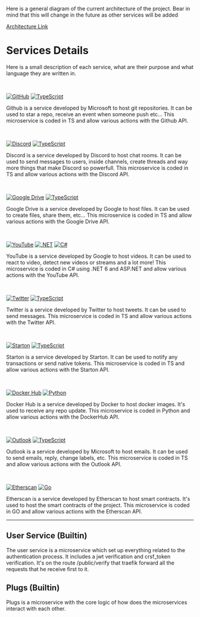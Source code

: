 Here is a general diagram of the current architecture of the project. Bear in mind that this will change in the future as other services will be added

[Architecture Link](https://www.figma.com/file/1WQ3xXvMK65k6dLLXpk2GA/ArchiArea?node-id=0:1&t=7kDta5CSeN8tEuS4-1)

# Services Details

Here is a small description of each service, what are their purpose and what language they are written in.

&nbsp;

[![GitHub]](https://github.com "GitHub") [![TypeScript]](https://www.typescriptlang.org "TypeScript")

Github is a service developed by Microsoft to host git repositories. It can be used to star a repo, receive an event when someone push etc... This microservice is coded in TS and allow various actions with the Github API.

&nbsp;

[![Discord]](https://discord.com "Discord") [![TypeScript]](https://www.typescriptlang.org "TypeScript")

Discord is a service developed by Discord to host chat rooms. It can be used to send messages to users, inside channels, create threads and way more things that make Discord so powerfull. This microservice is coded in TS and allow various actions with the Discord API.

&nbsp;

[![Google Drive]](https://drive.google.com "Google Drive") [![TypeScript]](https://www.typescriptlang.org "TypeScript")

Google Drive is a service developed by Google to host files. It can be used to create files, share them, etc... This microservice is coded in TS and allow various actions with the Google Drive API.

&nbsp;

[![YouTube]](https://www.youtube.com "YouTube") [![.NET]](https://dotnet.microsoft.com ".NET 6 with ASP.NET") [![C#]](https://docs.microsoft.com/en-us/dotnet/csharp/ "C#")

YouTube is a service developed by Google to host videos. It can be used to react to video, detect new videos or streams and a lot more! This microservice is coded in C# using .NET 6 and ASP.NET and allow various actions with the YouTube API.

&nbsp;

[![Twitter]](https://twitter.com "Twitter") [![TypeScript]](https://www.typescriptlang.org "TypeScript")

Twitter is a service developed by Twitter to host tweets. It can be used to send messages. This microservice is coded in TS and allow various actions with the Twitter API.

&nbsp;

[![Starton]](https://starton.nl "Starton") [![TypeScript]](https://www.typescriptlang.org "TypeScript")

Starton is a service developed by Starton. It can be used to notify any transactions or send native tokens. This microservice is coded in TS and allow various actions with the Starton API.

&nbsp;

[![Docker Hub]](https://hub.docker.com "DockerHub") [![Python]](https://www.python.org "Python")

Docker Hub is a service developed by Docker to host docker images. It's used to receive any repo update. This microservice is coded in Python and allow various actions with the DockerHub API.

&nbsp;

[![Outlook]](https://outlook.live.com "Outlook") [![TypeScript]](https://www.typescriptlang.org "TypeScript")

Outlook is a service developed by Microsoft to host emails. It can be used to send emails, reply, change labels, etc. This microservice is coded in TS and allow various actions with the Outlook API.

&nbsp;

[![Etherscan]](https://etherscan.io "Etherscan") [![Go]](https://golang.org "Go")

Etherscan is a service developed by Etherscan to host smart contracts. It's used to host the smart contracts of the project. This microservice is coded in GO and allow various actions with the Etherscan API.

---

## User Service (Builtin)
The user service is a microservice which set up everything related to the authentication process. It includes a jwt verification and crsf_token verification. It's on the route /public/verify that traefik forward all the requests that he receive first to it.

## Plugs (Builtin)
Plugs is a microservice with the core logic of how does the microservices interact with each other.

[C#]: https://img.shields.io/badge/C%23-239120?style=for-the-badge&labelColor=512BD4&logoColor=ffffff
[.NET]: https://img.shields.io/badge/.NET-512BD4?style=for-the-badge&labelColor=512BD4&logoColor=ffffff&logo=dot-net
[AdonisJS]: https://img.shields.io/badge/AdonisJS-220052?style=for-the-badge&labelColor=ffffff&logoColor=220052&logo=adonisjs
[Android]: https://img.shields.io/badge/Android-3DDC84?style=for-the-badge&labelColor=000000&logoColor=3DDC84&logo=android
[Angular]: https://img.shields.io/badge/Angular-DD0031?style=for-the-badge&labelColor=ffffff&logoColor=DD0031&logo=angular
[Ansible]: https://img.shields.io/badge/Ansible-000000?style=for-the-badge&labelColor=000000&logoColor=EE0000&logo=ansible
[Apache]: https://img.shields.io/badge/Apache-D22128?style=for-the-badge&labelColor=63225e&logoColor=D22128&logo=apache
[AppVeyor]: https://img.shields.io/badge/AppVeyor-00B3E0?style=for-the-badge&labelColor=ffffff&logoColor=00B3E0&logo=appveyor
[AssemblyScript]: https://img.shields.io/badge/AssemblyScript-007AAC?style=for-the-badge&labelColor=ffffff&logoColor=007AAC&logo=assemblyscript
[Babel]: https://img.shields.io/badge/Babel-F9DC3E?style=for-the-badge&labelColor=323230&logoColor=F9DC3E&logo=babel
[Bootstrap]: https://img.shields.io/badge/Bootstrap-7952B3?style=for-the-badge&labelColor=7952B3&logoColor=ffffff&logo=bootstrap
[Bower]: https://img.shields.io/badge/Bower-EF5734?style=for-the-badge&labelColor=ffcc2f&logoColor=EF5734&logo=bower
[C++]: https://img.shields.io/badge/C++-00599C?style=for-the-badge&labelColor=01427d&logoColor=6295cb&logo=cplusplus
[CakePHP]: https://img.shields.io/badge/CakePHP-D33C43?style=for-the-badge&labelColor=ffffff&logoColor=D33C43&logo=cakephp
[CircleCI]: https://img.shields.io/badge/CircleCI-343434?style=for-the-badge&labelColor=ffffff&logoColor=343434&logo=circleci
[Clojure]: https://img.shields.io/badge/Clojure-5881D8?style=for-the-badge&labelColor=63b232&logoColor=5881D8&logo=clojure
[Codecov]: https://img.shields.io/badge/Codecov-F01F7A?style=for-the-badge&labelColor=ffffff&logoColor=F01F7A&logo=codecov
[CodeIgniter]: https://img.shields.io/badge/CodeIgniter-EF4223?style=for-the-badge&labelColor=ffffff&logoColor=EF4223&logo=codeigniter
[CoffeeScript]: https://img.shields.io/badge/CoffeeScript-2F2625?style=for-the-badge&labelColor=3f2725&logoColor=ffffff&logo=coffeescript
[Crystal]: https://img.shields.io/badge/Crystal-000000?style=for-the-badge&labelColor=ffffff&logoColor=000000&logo=crystal
[Dart]: https://img.shields.io/badge/Dart-0175C2?style=for-the-badge&labelColor=02467d&logoColor=0175C2&logo=dart
[Deno]: https://img.shields.io/badge/Deno-000000?style=for-the-badge&labelColor=ffffff&logoColor=000000&logo=deno
[Discord]: https://img.shields.io/badge/Discord-5865F2?style=for-the-badge&labelColor=5865F2&logoColor=ffffff&logo=discord
[Django]: https://img.shields.io/badge/Django-092E20?style=for-the-badge&labelColor=092E20&logoColor=44b78a&logo=django
[DigitalOcean]: https://img.shields.io/badge/DigitalOcean-0080FF?style=for-the-badge&labelColor=ffffff&logoColor=0080FF&logo=digitalocean
[Docker]: https://img.shields.io/badge/Docker-2496ED?style=for-the-badge&labelColor=369cee&logoColor=ffffff&logo=docker
[Electron]: https://img.shields.io/badge/Electron-2e3241?style=for-the-badge&labelColor=2e3241&logoColor=a0e9f8&logo=electron
[Elixir]: https://img.shields.io/badge/Elixir-4B275F?style=for-the-badge&labelColor=9580bd&logoColor=4B275F&logo=elixir
[Elm]: https://img.shields.io/badge/Elm-1293D8?style=for-the-badge&labelColor=57afe3&logoColor=1293D8&logo=elm
[Ember.js]: https://img.shields.io/badge/Ember.js-E04E39?style=for-the-badge&labelColor=1d1e23&logoColor=E04E39&logo=ember-dot-js
[Erlang]: https://img.shields.io/badge/Erlang-A90533?style=for-the-badge&labelColor=A90533&logoColor=ffffff&logo=erlang
[ESLint]: https://img.shields.io/badge/ESLint-4B32C3?style=for-the-badge&labelColor=4B32C3&logoColor=8080f2&logo=eslint
[Git]: https://img.shields.io/badge/Git-F05032?style=for-the-badge&labelColor=F05032&logoColor=ffffff&logo=git
[GitHub]: https://img.shields.io/badge/GitHub-ffffff?style=for-the-badge&labelColor=181717&logoColor=ffffff&logo=github
[GitKraken]: https://img.shields.io/badge/GitKraken-179287?style=for-the-badge&labelColor=1A1A2C&logoColor=179287&logo=gitkraken
[Go]: https://img.shields.io/badge/Go-00ADD8?style=for-the-badge&labelColor=7fd5eb&logoColor=00ADD8&logo=go
[Grafana]: https://img.shields.io/badge/Grafana-F46800?style=for-the-badge&labelColor=464646&logoColor=F46800&logo=grafana
[GraphQL]: https://img.shields.io/badge/GraphQL-E434AA?style=for-the-badge&labelColor=ffffff&logoColor=E434AA&logo=graphql
[Haskell]: https://img.shields.io/badge/Haskell-5D4F85?style=for-the-badge&labelColor=453a61&logoColor=8e4e8c&logo=haskell
[Hasura]: https://img.shields.io/badge/Hasura-1EB4D4?style=for-the-badge&labelColor=1b2738&logoColor=1EB4D4&logo=hasura
[Haxe]: https://img.shields.io/badge/Haxe-EA8220?style=for-the-badge&labelColor=ffd700&logoColor=EA8220&logo=haxe
[Homebrew]: https://img.shields.io/badge/Homebrew-f9d094?style=for-the-badge&labelColor=2e2a24&logoColor=FBB040&logo=homebrew
[Insomnia]: https://img.shields.io/badge/Insomnia-5849BE?style=for-the-badge&labelColor=5849BE&logoColor=ffffff&logo=insomnia
[Java]: https://img.shields.io/badge/Java-007396?style=for-the-badge&labelColor=f5971f&logoColor=007396&logo=java
[JavaScript]: https://img.shields.io/badge/JavaScript-F7DF1E?style=for-the-badge&labelColor=ffffff&logoColor=F7DF1E&logo=javascript
[Jest]: https://img.shields.io/badge/Jest-C21325?style=for-the-badge&labelColor=ffffff&logoColor=C21325&logo=jest
[Julia]: https://img.shields.io/badge/Julia-9558B2?style=for-the-badge&labelColor=389827&logoColor=4163d9&logo=julia
[Kotlin]: https://img.shields.io/badge/Kotlin-0095D5?style=for-the-badge&labelColor=34495E&logoColor=0095D5&logo=kotlin
[Lua]: https://img.shields.io/badge/Lua-2C2D72?style=for-the-badge&labelColor=ffffff&logoColor=2C2D72&logo=lua
[Markdown]: https://img.shields.io/badge/Markdown-ffffff?style=for-the-badge&labelColor=ffffff&logoColor=000000&logo=markdown
[Mocha]: https://img.shields.io/badge/Mocha-8D6748?style=for-the-badge&labelColor=ffffff&logoColor=8D6748&logo=mocha
[Next.js]: https://img.shields.io/badge/Next.js-ffffff?style=for-the-badge&labelColor=ffffff&logoColor=000000&logo=next-dot-js
[Nim]: https://img.shields.io/badge/Nim-FFE953?style=for-the-badge&labelColor=161920&logoColor=FFE953&logo=nim
[Node.js]: https://img.shields.io/badge/Node.js-339933?style=for-the-badge&labelColor=1e2122&logoColor=339933&logo=node-dot-js
[npm]: https://img.shields.io/badge/npm-CB3837?style=for-the-badge&labelColor=CB3837&logoColor=CB3837&logo=npm
[Nuxt.js]: https://img.shields.io/badge/Nuxt.js-00C58E?style=for-the-badge&labelColor=2f495e&logoColor=00C58E&logo=nuxt-dot-js
[Perl]: https://img.shields.io/badge/Perl-39457E?style=for-the-badge&labelColor=ffffff&logoColor=39457E&logo=perl
[PHP]: https://img.shields.io/badge/PHP-777BB4?style=for-the-badge&labelColor=212433&logoColor=777BB4&logo=php
[PostCSS]: https://img.shields.io/badge/PostCSS-DD3A0A?style=for-the-badge&labelColor=DD3A0A&logoColor=ffffff&logo=postcss
[PostgreSQL]: https://img.shields.io/badge/PostgreSQL-4169E1?style=for-the-badge&labelColor=ffffff&logoColor=4169E1&logo=postgresql
[PureScript]: https://img.shields.io/badge/PureScript-14161A?style=for-the-badge&labelColor=14161A&logoColor=ffffff&logo=purescript
[PowerShell]: https://img.shields.io/badge/PowerShell-5391FE?style=for-the-badge&labelColor=ffffff&logoColor=5391FE&logo=powershell
[Python]: https://img.shields.io/badge/Python-3776AB?style=for-the-badge&labelColor=FFD43B&logoColor=3776AB&logo=python
[React]: https://img.shields.io/badge/React-61DAFB?style=for-the-badge&labelColor=20232A&logoColor=61DAFB&logo=react
[Ruby]: https://img.shields.io/badge/Ruby-CC342D?style=for-the-badge&labelColor=fad3a1&logoColor=CC342D&logo=ruby
[Rust]: https://img.shields.io/badge/Rust-ffffff?style=for-the-badge&labelColor=ffffff&logoColor=000000&logo=rust
[Sass]: https://img.shields.io/badge/Sass-CC6699?style=for-the-badge&labelColor=be3f80&logoColor=ffffff&logo=sass
[Scala]: https://img.shields.io/badge/Scala-DC322F?style=for-the-badge&labelColor=002b36&logoColor=DC322F&logo=scala
[Swift]: https://img.shields.io/badge/Swift-FA7343?style=for-the-badge&labelColor=FA7343&logoColor=ffffff&logo=swift
[TypeScript]: https://img.shields.io/badge/TypeScript-3178C6?style=for-the-badge&labelColor=ffffff&logoColor=3178C6&logo=typescript
[Vue.js]: https://img.shields.io/badge/Vue.js-4FC08D?style=for-the-badge&labelColor=34495E&logoColor=4FC08D&logo=vue-dot-js
[Vuetify]: https://img.shields.io/badge/Vuetify-1867C0?style=for-the-badge&labelColor=aeddff&logoColor=1867C0&logo=vuetify
[Webpack]: https://img.shields.io/badge/Webpack-529ac7?style=for-the-badge&labelColor=8DD6F9&logoColor=226ea9&logo=webpack

[YouTube]: https://img.shields.io/badge/YouTube-FF0000?style=for-the-badge&labelColor=FF0000&logoColor=ffffff&logo=youtube
[Google Drive]: https://img.shields.io/badge/Google%20Drive-4285F4?style=for-the-badge&labelColor=4285F4&logoColor=ffffff&logo=google-drive
[Twitter]: https://img.shields.io/badge/Twitter-1DA1F2?style=for-the-badge&labelColor=1DA1F2&logoColor=ffffff&logo=twitter
[Starton]: https://img.shields.io/badge/Starton-1DA1F2?style=for-the-badge&labelColor=1DA1F2&logoColor=ffffff&logo=ethereum
[Docker Hub]: https://img.shields.io/badge/Docker%20Hub-2496ED?style=for-the-badge&labelColor=2496ED&logoColor=ffffff&logo=docker
[Outlook]: https://img.shields.io/badge/Outlook-0078D4?style=for-the-badge&labelColor=0078D4&logoColor=ffffff&logo=microsoft-outlook
[Etherscan]: https://img.shields.io/badge/Etherscan-3C3C3D?style=for-the-badge&labelColor=3C3C3D&logoColor=ffffff&logo=ethereum